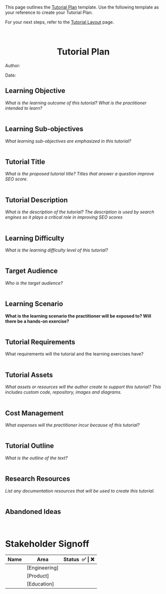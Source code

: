 This page outlines the [Tutorial Plan](#tutorial-plan) template. Use the following template as your reference to create
your Tutorial Plan.

For your next steps, refer to the
[Tutorial Layout](https://github.com/rahulhazra97/Documentation-Guide/wiki/Tutorial-Layout#tutorial-layout) page. <br />

<br />

<h1 align="center">Tutorial Plan</h1>

Author:

Date:

## Learning Objective

_What is the learning outcome of this tutorial? What is the practitioner intended to learn?_ <br /> <br />

## Learning Sub-objectives

_What learning sub-objectives are emphasized in this tutorial?_ <br /> <br />

## Tutorial Title

_What is the proposed tutorial title? Titles that answer a question improve SEO score._ <br /> <br />

## Tutorial Description

_What is the description of the tutorial? The description is used by search engines so it plays a critical role in
improving SEO scores_ <br /> <br />

## Learning Difficulty

_What is the learning difficulty level of this tutorial?_ <br /> <br />

## Target Audience

_Who is the target audience?_ <br /> <br />

## Learning Scenario

**What is the learning scenario the practitioner will be exposed to? Will there be a hands-on exercise?** <br /> <br />

## Tutorial Requirements

What requirements will the tutorial and the learning exercises have? <br /> <br />

## Tutorial Assets

_What assets or resources will the author create to support this tutorial? This includes custom code, repository, images
and diagrams._ <br /> <br />

## Cost Management

_What expenses will the practitioner incur because of this tutorial?_ <br /> <br />

## Tutorial Outline

_What is the outline of the text?_ <br /> <br />

## Research Resources

_List any documentation resources that will be used to create this tutorial._ <br /> <br />

## Abandoned Ideas

<br />

# Stakeholder Signoff

| Name | Area          | Status  ✅ \| ❌ |
| ---- | ------------- | ---------------- |
|      | [Engineering] |                  |
|      | [Product]     |                  |
|      | [Education]   |                  |
